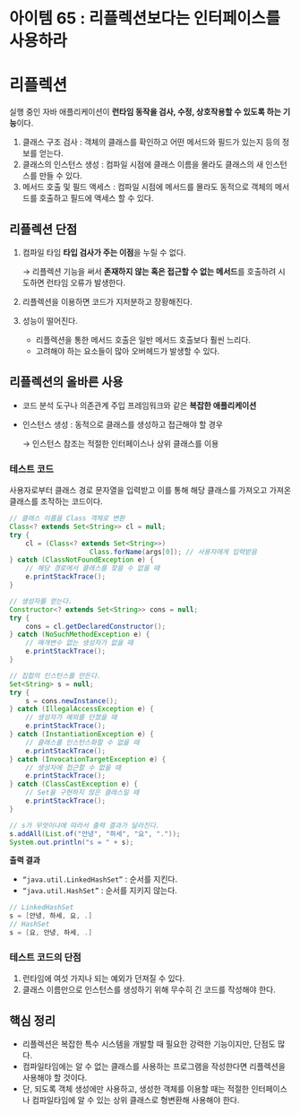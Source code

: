 # 아이템 65 : 리플렉션보다는 인터페이스를 사용하라

# 리플렉션

실행 중인 자바 애플리케이션이 **런타임 동작을 검사, 수정, 상호작용할 수 있도록 하는 기능**이다.

1. 클래스 구조 검사 : 객체의 클래스를 확인하고 어떤 메서드와 필드가 있는지 등의 정보를 얻는다.
2. 클래스의 인스턴스 생성 : 컴파일 시점에 클래스 이름을 몰라도 클래스의 새 인스턴스를 만들 수 있다.
3. 메서드 호출 및 필드 액세스 : 컴파일 시점에 메서드를 몰라도 동적으로 객체의 메서드를 호출하고 필드에 액세스 할 수 있다.

## 리플렉션 단점

1. 컴파일 타임 **타입 검사가 주는 이점**을 누릴 수 없다.
    
    → 리플렉션 기능을 써서 **존재하지 않는 혹은 접근할 수 없는 메서드**를 호출하려 시도하면 런타임 오류가 발생한다.
    
2. 리플렉션을 이용하면 코드가 지저분하고 장황해진다.
3. 성능이 떨어진다.
    - 리플렉션을 통한 메서드 호출은 일반 메서드 호출보다 훨씬 느리다.
    - 고려해야 하는 요소들이 많아 오버헤드가 발생할 수 있다.

## 리플렉션의 올바른 사용

- 코드 분석 도구나 의존관계 주입 프레임워크와 같은 **복잡한 애플리케이션**
- 인스턴스 생성 : 동적으로 클래스를 생성하고 접근해야 할 경우
    
    → 인스턴스 참조는 적절한 인터페이스나 상위 클래스를 이용
    

### 테스트 코드

사용자로부터 클래스 경로 문자열을 입력받고 이를 통해 해당 클래스를 가져오고 가져온 클래스를 조작하는 코드이다.

```java
// 클래스 이름을 Class 객체로 변환
Class<? extends Set<String>> cl = null;
try {
    cl = (Class<? extends Set<String>>)
                    Class.forName(args[0]); // 사용자에게 입력받음
} catch (ClassNotFoundException e) {
    // 해당 경로에서 클래스를 찾을 수 없을 때
    e.printStackTrace();
}

// 생성자를 얻는다.
Constructor<? extends Set<String>> cons = null;
try {
    cons = cl.getDeclaredConstructor();
} catch (NoSuchMethodException e) {
    // 매개변수 없는 생성자가 없을 때
    e.printStackTrace();
}

// 집합의 인스턴스를 만든다.
Set<String> s = null;
try {
    s = cons.newInstance();
} catch (IllegalAccessException e) {
    // 생성자가 예외를 던졌을 때
    e.printStackTrace();
} catch (InstantiationException e) {
    // 클래스를 인스턴스화할 수 없을 때
    e.printStackTrace();
} catch (InvocationTargetException e) {
    // 생성자에 접근할 수 없을 때
    e.printStackTrace();
} catch (ClassCastException e) {
    // Set을 구현하지 않은 클래스일 때
    e.printStackTrace();
}

// s가 무엇이냐에 따라서 출력 결과가 달라진다.
s.addAll(List.of("안녕", "하세", "요", "."));
System.out.println("s = " + s);
```

**출력 결과**

- `“java.util.LinkedHashSet”` : 순서를 지킨다.
- `“java.util.HashSet”` : 순서를 지키지 않는다.

```java
// LinkedHashSet
s = [안녕, 하세, 요, .]
// HashSet
s = [요, 안녕, 하세, .]
```

### 테스트 코드의 단점

1. 런타임에 여섯 가지나 되는 예외가 던져질 수 있다.
2. 클래스 이름만으로 인스턴스를 생성하기 위해 무수히 긴 코드를 작성해야 한다.

## 핵심 정리

- 리플렉션은 복잡한 특수 시스템을 개발할 때 필요한 강력한 기능이지만, 단점도 많다.
- 컴파일타임에는 알 수 없는 클래스를 사용하는 프로그램을 작성한다면 리플렉션을 사용해야 할 것이다.
- 단, 되도록 객체 생성에만 사용하고, 생성한 객체를 이용할 때는 적절한 인터페이스나 컴파일타임에 알 수 있는 상위 클래스로 형변환해 사용해야 한다.